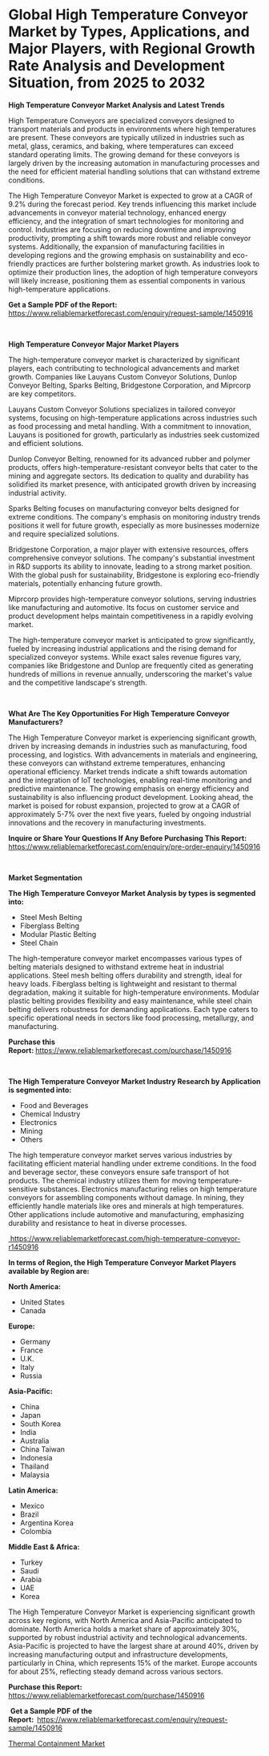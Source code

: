 <p><h1>Global High Temperature Conveyor Market by Types, Applications, and Major Players, with Regional Growth Rate Analysis and Development Situation, from 2025 to 2032</h1></p><p><strong>High Temperature Conveyor Market Analysis and Latest Trends</strong></p>
<p><p>High Temperature Conveyors are specialized conveyors designed to transport materials and products in environments where high temperatures are present. These conveyors are typically utilized in industries such as metal, glass, ceramics, and baking, where temperatures can exceed standard operating limits. The growing demand for these conveyors is largely driven by the increasing automation in manufacturing processes and the need for efficient material handling solutions that can withstand extreme conditions.</p><p>The High Temperature Conveyor Market is expected to grow at a CAGR of 9.2% during the forecast period. Key trends influencing this market include advancements in conveyor material technology, enhanced energy efficiency, and the integration of smart technologies for monitoring and control. Industries are focusing on reducing downtime and improving productivity, prompting a shift towards more robust and reliable conveyor systems. Additionally, the expansion of manufacturing facilities in developing regions and the growing emphasis on sustainability and eco-friendly practices are further bolstering market growth. As industries look to optimize their production lines, the adoption of high temperature conveyors will likely increase, positioning them as essential components in various high-temperature applications.</p></p>
<p><strong>Get a Sample PDF of the Report:&nbsp;</strong> <a href="https://www.reliablemarketforecast.com/enquiry/request-sample/1450916?utm_campaign=2321&utm_medium=2&utm_source=Github&utm_content=ia&utm_term=17022025&utm_id=high-temperature-conveyor">https://www.reliablemarketforecast.com/enquiry/request-sample/1450916</a></p>
<p>&nbsp;</p>
<p><strong>High Temperature Conveyor Major Market Players</strong></p>
<p><p>The high-temperature conveyor market is characterized by significant players, each contributing to technological advancements and market growth. Companies like Lauyans Custom Conveyor Solutions, Dunlop Conveyor Belting, Sparks Belting, Bridgestone Corporation, and Miprcorp are key competitors.</p><p>Lauyans Custom Conveyor Solutions specializes in tailored conveyor systems, focusing on high-temperature applications across industries such as food processing and metal handling. With a commitment to innovation, Lauyans is positioned for growth, particularly as industries seek customized and efficient solutions.</p><p>Dunlop Conveyor Belting, renowned for its advanced rubber and polymer products, offers high-temperature-resistant conveyor belts that cater to the mining and aggregate sectors. Its dedication to quality and durability has solidified its market presence, with anticipated growth driven by increasing industrial activity.</p><p>Sparks Belting focuses on manufacturing conveyor belts designed for extreme conditions. The company's emphasis on monitoring industry trends positions it well for future growth, especially as more businesses modernize and require specialized solutions.</p><p>Bridgestone Corporation, a major player with extensive resources, offers comprehensive conveyor solutions. The company's substantial investment in R&D supports its ability to innovate, leading to a strong market position. With the global push for sustainability, Bridgestone is exploring eco-friendly materials, potentially enhancing future growth.</p><p>Miprcorp provides high-temperature conveyor solutions, serving industries like manufacturing and automotive. Its focus on customer service and product development helps maintain competitiveness in a rapidly evolving market.</p><p>The high-temperature conveyor market is anticipated to grow significantly, fueled by increasing industrial applications and the rising demand for specialized conveyor systems. While exact sales revenue figures vary, companies like Bridgestone and Dunlop are frequently cited as generating hundreds of millions in revenue annually, underscoring the market's value and the competitive landscape's strength.</p></p>
<p>&nbsp;</p>
<p><strong>What Are The Key Opportunities For High Temperature Conveyor Manufacturers?</strong></p>
<p><p>The High Temperature Conveyor market is experiencing significant growth, driven by increasing demands in industries such as manufacturing, food processing, and logistics. With advancements in materials and engineering, these conveyors can withstand extreme temperatures, enhancing operational efficiency. Market trends indicate a shift towards automation and the integration of IoT technologies, enabling real-time monitoring and predictive maintenance. The growing emphasis on energy efficiency and sustainability is also influencing product development. Looking ahead, the market is poised for robust expansion, projected to grow at a CAGR of approximately 5-7% over the next five years, fueled by ongoing industrial innovations and the recovery in manufacturing investments.</p></p>
<p><strong>Inquire or Share Your Questions If Any Before Purchasing This Report:</strong> <a href="https://www.reliablemarketforecast.com/enquiry/pre-order-enquiry/1450916?utm_campaign=2321&utm_medium=2&utm_source=Github&utm_content=ia&utm_term=17022025&utm_id=high-temperature-conveyor">https://www.reliablemarketforecast.com/enquiry/pre-order-enquiry/1450916</a></p>
<p>&nbsp;</p>
<p><strong>Market Segmentation</strong></p>
<p><strong>The High Temperature Conveyor Market Analysis by types is segmented into:</strong></p>
<p><ul><li>Steel Mesh Belting</li><li>Fiberglass Belting</li><li>Modular Plastic Belting</li><li>Steel Chain</li></ul></p>
<p><p>The high-temperature conveyor market encompasses various types of belting materials designed to withstand extreme heat in industrial applications. Steel mesh belting offers durability and strength, ideal for heavy loads. Fiberglass belting is lightweight and resistant to thermal degradation, making it suitable for high-temperature environments. Modular plastic belting provides flexibility and easy maintenance, while steel chain belting delivers robustness for demanding applications. Each type caters to specific operational needs in sectors like food processing, metallurgy, and manufacturing.</p></p>
<p><strong>Purchase this Report:&nbsp;</strong><a href="https://www.reliablemarketforecast.com/purchase/1450916?utm_campaign=2321&utm_medium=2&utm_source=Github&utm_content=ia&utm_term=17022025&utm_id=high-temperature-conveyor">https://www.reliablemarketforecast.com/purchase/1450916</a></p>
<p>&nbsp;</p>
<p><strong>The High Temperature Conveyor Market Industry Research by Application is segmented into:</strong></p>
<p><ul><li>Food and Beverages</li><li>Chemical Industry</li><li>Electronics</li><li>Mining</li><li>Others</li></ul></p>
<p><p>The high temperature conveyor market serves various industries by facilitating efficient material handling under extreme conditions. In the food and beverage sector, these conveyors ensure safe transport of hot products. The chemical industry utilizes them for moving temperature-sensitive substances. Electronics manufacturing relies on high temperature conveyors for assembling components without damage. In mining, they efficiently handle materials like ores and minerals at high temperatures. Other applications include automotive and manufacturing, emphasizing durability and resistance to heat in diverse processes.</p></p>
<p><a href="https://www.reliablemarketforecast.com/high-temperature-conveyor-r1450916?utm_campaign=2321&utm_medium=2&utm_source=Github&utm_content=ia&utm_term=17022025&utm_id=high-temperature-conveyor">&nbsp;https://www.reliablemarketforecast.com/high-temperature-conveyor-r1450916</a></p>
<p><strong>In terms of Region, the High Temperature Conveyor Market Players available by Region are:</strong></p>
<p>
    <p> <strong> North America: </strong>
        <ul>
            <li>United States</li>
            <li>Canada</li>
        </ul>
        </p> 
    <p> <strong> Europe: </strong>
        <ul>
            <li>Germany</li>
            <li>France</li>
            <li>U.K.</li>
            <li>Italy</li>
            <li>Russia</li>
        </ul>
        </p> 
    <p> <strong> Asia-Pacific: </strong>
        <ul>
            <li>China</li>
            <li>Japan</li>
            <li>South Korea</li>
            <li>India</li>
            <li>Australia</li>
            <li>China Taiwan</li>
            <li>Indonesia</li>
            <li>Thailand</li>
            <li>Malaysia</li>
        </ul>
        </p> 
    <p> <strong> Latin America: </strong>
        <ul>
            <li>Mexico</li>
            <li>Brazil</li>
            <li>Argentina Korea</li>
            <li>Colombia</li>
        </ul>
        </p> 
    <p> <strong> Middle East & Africa: </strong>
        <ul>
            <li>Turkey</li>
            <li>Saudi</li>
            <li>Arabia</li>
            <li>UAE</li>
            <li>Korea</li>
        </ul>
    </p>
    </p>
<p><p>The High Temperature Conveyor Market is experiencing significant growth across key regions, with North America and Asia-Pacific anticipated to dominate. North America holds a market share of approximately 30%, supported by robust industrial activity and technological advancements. Asia-Pacific is projected to have the largest share at around 40%, driven by increasing manufacturing output and infrastructure developments, particularly in China, which represents 15% of the market. Europe accounts for about 25%, reflecting steady demand across various sectors.</p></p>
<p><strong>Purchase this Report: </strong><a href="https://www.reliablemarketforecast.com/purchase/1450916?utm_campaign=2321&utm_medium=2&utm_source=Github&utm_content=ia&utm_term=17022025&utm_id=high-temperature-conveyor">https://www.reliablemarketforecast.com/purchase/1450916</a></p>
<p>&nbsp;<strong>Get a Sample PDF of the Report:&nbsp;&nbsp;</strong><a href="https://www.reliablemarketforecast.com/enquiry/request-sample/1450916?utm_campaign=2321&utm_medium=2&utm_source=Github&utm_content=ia&utm_term=17022025&utm_id=high-temperature-conveyor">https://www.reliablemarketforecast.com/enquiry/request-sample/1450916</a></p>
<p><strong></strong></p>
<p><p><a href="https://github.com/ovtkosle/Market-Research-Report-List-1/blob/main/thermal-containment-market.md?utm_campaign=2321&utm_medium=2&utm_source=Github&utm_content=ia&utm_term=17022025&utm_id=high-temperature-conveyor">Thermal Containment Market</a></p></p>